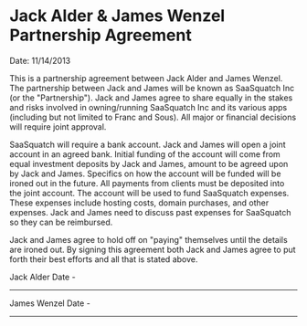 # Jack Alder & James Wenzel Partnership Agreement

Date: 11/14/2013

This is a partnership agreement between Jack Alder and James Wenzel. The partnership between Jack and James will be known as SaaSquatch Inc (or the "Partnership"). Jack and James agree to share equally in the stakes and risks involved in owning/running SaaSquatch Inc and its various apps (including but not limited to Franc and Sous). All major or financial decisions will require joint approval.

SaaSquatch will require a bank account. Jack and James will open a joint account in an agreed bank. Initial funding of the account will come from equal investment deposits by Jack and James, amount to be agreed upon by Jack and James. Specifics on how the account will be funded will be ironed out in the future. All payments from clients must be deposited into the joint account. The account will be used to fund SaaSquatch expenses. These expenses include hosting costs, domain purchases, and other expenses. Jack and James need to discuss past expenses for SaaSquatch so they can be reimbursed.

Jack and James agree to hold off on "paying" themselves until the details are ironed out. By signing this agreement both Jack and James agree to put forth their best efforts and all that is stated above.


Jack Alder
Date - 

____________________


James Wenzel
Date - 

____________________